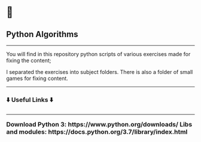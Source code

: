 <h1>🐍</h1>
<h2>Python Algorithms</h2>
<hr>

<p>You will find in this repository python scripts of various exercises made for fixing the content;</p>
I separated the exercises into subject folders. There is also a folder of small games for fixing content. 
<hr>

<h3>⬇️ Useful Links ⬇️<h3>
<hr> 
 <p>
Download Python 3: https://www.python.org/downloads/
Libs and modules: https://docs.python.org/3.7/library/index.html
 </p>
